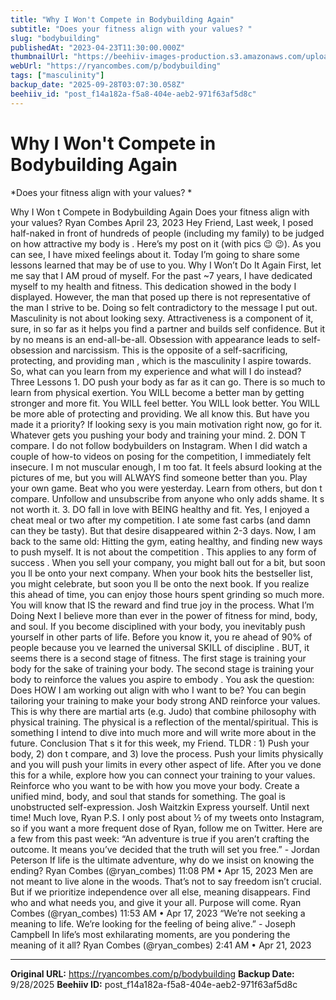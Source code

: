 ```yaml
---
title: "Why I Won't Compete in Bodybuilding Again"
subtitle: "Does your fitness align with your values? "
slug: "bodybuilding"
publishedAt: "2023-04-23T11:30:00.000Z"
thumbnailUrl: "https://beehiiv-images-production.s3.amazonaws.com/uploads/asset/file/919e3a45-5328-4d08-a81b-2abbf80727e3/gorilla-freak-wt5jg8_WrJg-unsplash.jpg?t=1682215899"
webUrl: "https://ryancombes.com/p/bodybuilding"
tags: ["masculinity"]
backup_date: "2025-09-28T03:07:30.058Z"
beehiiv_id: "post_f14a182a-f5a8-404e-aeb2-971f63af5d8c"
---
```


# Why I Won't Compete in Bodybuilding Again

*Does your fitness align with your values? *



Why I Won t Compete in Bodybuilding Again Does your fitness align with your values? Ryan Combes April 23, 2023 Hey Friend, Last week, I posed half-naked in front of hundreds of people (including my family) to be judged on how attractive my body is . Here’s my post on it (with pics 😉 😉). As you can see, I have mixed feelings about it. Today I’m going to share some lessons learned that may be of use to you. Why I Won’t Do It Again First, let me say that I AM proud of myself. For the past ~7 years, I have dedicated myself to my health and fitness. This dedication showed in the body I displayed. However, the man that posed up there is not representative of the man I strive to be. Doing so felt contradictory to the message I put out. Masculinity is not about looking sexy. Attractiveness is a component of it, sure, in so far as it helps you find a partner and builds self confidence. But it by no means is an end-all-be-all. Obsession with appearance leads to self-obsession and narcissism. This is the opposite of a self-sacrificing, protecting, and providing man , which is the masculinity I aspire towards. So, what can you learn from my experience and what will I do instead? Three Lessons 1. DO push your body as far as it can go. There is so much to learn from physical exertion. You WILL become a better man by getting stronger and more fit. You WILL feel better. You WILL look better. You WILL be more able of protecting and providing. We all know this. But have you made it a priority? If looking sexy is you main motivation right now, go for it. Whatever gets you pushing your body and training your mind. 2. DON T compare. I do not follow bodybuilders on Instagram. When I did watch a couple of how-to videos on posing for the competition, I immediately felt insecure. I m not muscular enough, I m too fat. It feels absurd looking at the pictures of me, but you will ALWAYS find someone better than you. Play your own game. Beat who you were yesterday. Learn from others, but don t compare. Unfollow and unsubscribe from anyone who only adds shame. It s not worth it. 3. DO fall in love with BEING healthy and fit. Yes, I enjoyed a cheat meal or two after my competition. I ate some fast carbs (and damn can they be tasty). But that desire disappeared within 2-3 days. Now, I am back to the same old: Hitting the gym, eating healthy, and finding new ways to push myself. It is not about the competition . This applies to any form of success . When you sell your company, you might ball out for a bit, but soon you ll be onto your next company. When your book hits the bestseller list, you might celebrate, but soon you ll be onto the next book. If you realize this ahead of time, you can enjoy those hours spent grinding so much more. You will know that IS the reward and find true joy in the process. What I’m Doing Next I believe more than ever in the power of fitness for mind, body, and soul. If you become disciplined with your body, you inevitably push yourself in other parts of life. Before you know it, you re ahead of 90% of people because you ve learned the universal SKILL of discipline . BUT, it seems there is a second stage of fitness. The first stage is training your body for the sake of training your body. The second stage is training your body to reinforce the values you aspire to embody . You ask the question: Does HOW I am working out align with who I want to be? You can begin tailoring your training to make your body strong AND reinforce your values. This is why there are martial arts (e.g. Judo) that combine philosophy with physical training. The physical is a reflection of the mental/spiritual. This is something I intend to dive into much more and will write more about in the future. Conclusion That s it for this week, my Friend. TLDR : 1) Push your body, 2) don t compare, and 3) love the process. Push your limits physically and you will push your limits in every other aspect of life. After you ve done this for a while, explore how you can connect your training to your values. Reinforce who you want to be with how you move your body. Create a unified mind, body, and soul that stands for something. The goal is unobstructed self-expression. Josh Waitzkin Express yourself. Until next time! Much love, Ryan P.S. I only post about ½ of my tweets onto Instagram, so if you want a more frequent dose of Ryan, follow me on Twitter. Here are a few from this past week: “An adventure is true if you aren’t crafting the outcome. It means you’ve decided that the truth will set you free.” - Jordan Peterson If life is the ultimate adventure, why do we insist on knowing the ending? Ryan Combes (@ryan_combes) 11:08 PM • Apr 15, 2023 Men are not meant to live alone in the woods. That’s not to say freedom isn’t crucial. But if we prioritize independence over all else, meaning disappears. Find who and what needs you, and give it your all. Purpose will come. Ryan Combes (@ryan_combes) 11:53 AM • Apr 17, 2023 “We’re not seeking a meaning to life. We’re looking for the feeling of being alive.” - Joseph Campbell In life’s most exhilarating moments, are you pondering the meaning of it all? Ryan Combes (@ryan_combes) 2:41 AM • Apr 21, 2023

---

**Original URL:** https://ryancombes.com/p/bodybuilding
**Backup Date:** 9/28/2025
**Beehiiv ID:** post_f14a182a-f5a8-404e-aeb2-971f63af5d8c
